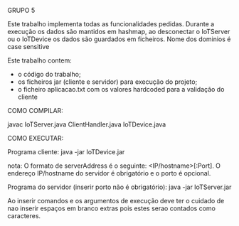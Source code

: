 GRUPO 5

Este trabalho implementa todas as funcionalidades pedidas.
Durante a execução os dados são mantidos em hashmap, ao desconectar o IoTServer ou o IoTDevice os dados são guardados em ficheiros.
Nome dos dominios é case sensitive

Este trabalho contem:
 - o código do trabalho;
 - os ficheiros jar (cliente e servidor) para execução do projeto;
 - o ficheiro aplicacao.txt com os valores hardcoded para a validação do cliente

COMO COMPILAR:

javac IoTServer.java ClientHandler.java IoTDevice.java

COMO EXECUTAR:

Programa cliente: 
java -jar IoTDevice.jar <serverAddress> <dev-id> <user-id>

nota: O formato de serverAddress é o seguinte: <IP/hostname>[:Port]. O endereço IP/hostname do servidor é obrigatório e o porto é opcional.

Programa do servidor (inserir porto não é obrigatório):
java -jar IoTServer.jar <port>

Ao inserir comandos e os argumentos de execução deve ter o cuidado de nao inserir espaços em branco extras pois estes serao contados como caracteres.


